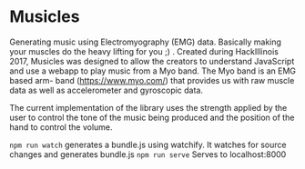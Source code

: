 # Musicles
Generating music using Electromyography (EMG) data. Basically making your muscles do the heavy lifting for you ;) . Created during HackIllinois 2017, Musicles was designed to allow the creators to understand JavaScript and use a webapp to play music from a Myo band. The Myo band is an EMG based arm- band (https://www.myo.com/) that provides us with raw muscle data as well as accelerometer and gyroscopic data. 

The current implementation of the library uses the strength applied by the user to control the tone of the music being produced and the position of the hand to control the volume. 

`npm run watch` generates a bundle.js using watchify. It watches for source changes and generates bundle.js
`npm run serve` Serves to localhost:8000 


